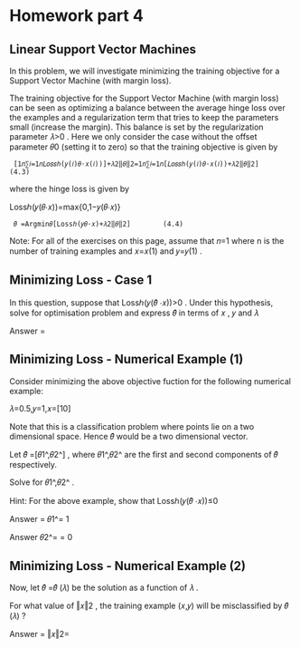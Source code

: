 # Homework part 4

## Linear Support Vector Machines

In this problem, we will investigate minimizing the training objective for a Support Vector Machine (with margin loss).

The training objective for the Support Vector Machine (with margin loss) can be seen as optimizing a balance between the average hinge loss over the examples and a regularization term that tries to keep the parameters small (increase the margin). This balance is set by the regularization parameter  𝜆>0 . Here we only consider the case without the offset parameter  𝜃0  (setting it to zero) so that the training objective is given by

 	 [1𝑛∑𝑖=1𝑛𝐿𝑜𝑠𝑠ℎ(𝑦(𝑖)𝜃⋅𝑥(𝑖))]+𝜆2‖𝜃‖2=1𝑛∑𝑖=1𝑛[𝐿𝑜𝑠𝑠ℎ(𝑦(𝑖)𝜃⋅𝑥(𝑖))+𝜆2‖𝜃‖2] 	 	(4.3)
where the hinge loss is given by

Lossℎ(𝑦(𝜃⋅𝑥))=max{0,1−𝑦(𝜃⋅𝑥)} 
 
 	 𝜃̂ =Argmin𝜃[Lossℎ(𝑦𝜃⋅𝑥)+𝜆2‖𝜃‖2] 	 	(4.4)
Note: For all of the exercises on this page, assume that  𝑛=1  where n is the number of training examples and  𝑥=𝑥(1)  and  𝑦=𝑦(1) .


## Minimizing Loss - Case 1

In this question, suppose that  Lossℎ(𝑦(𝜃̂ ⋅𝑥))>0 . Under this hypothesis, solve for optimisation problem and express  𝜃̂   in terms of  𝑥 ,  𝑦  and  𝜆

Answer = 


## Minimizing Loss - Numerical Example (1)

Consider minimizing the above objective fuction for the following numerical example:

𝜆=0.5,𝑦=1,𝑥=[10] 
 
Note that this is a classification problem where points lie on a two dimensional space. Hence  𝜃̂   would be a two dimensional vector.

Let  𝜃̂ =[𝜃1^,𝜃2^] , where  𝜃1^,𝜃2^  are the first and second components of  𝜃̂   respectively.

Solve for  𝜃1^,𝜃2^ .

Hint: For the above example, show that  Lossℎ(𝑦(𝜃̂ ⋅𝑥))≤0

Answer = 𝜃1^= 1


Answer 𝜃2^= = 0

## Minimizing Loss - Numerical Example (2)

Now, let  𝜃̂ =𝜃̂ (𝜆)  be the solution as a function of  𝜆 .

For what value of  ‖𝑥‖2 , the training example  (𝑥,𝑦)  will be misclassified by  𝜃̂ (𝜆) ?

Answer = ‖𝑥‖2=
